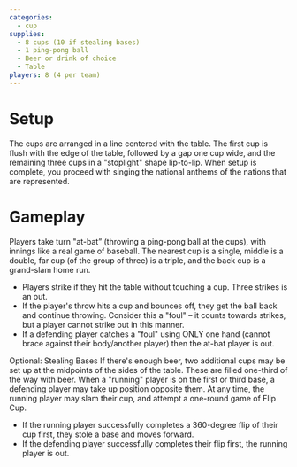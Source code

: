 ```yaml
---
categories:
  - cup
supplies:
  - 8 cups (10 if stealing bases)
  - 1 ping-pong ball
  - Beer or drink of choice
  - Table
players: 8 (4 per team)
---
```

# Setup
The cups are arranged in a line centered with the table. The first cup is flush with the edge of the table, followed by a gap one cup wide, and the remaining three cups in a "stoplight" shape lip-to-lip. When setup is complete, you proceed with singing the national anthems of the nations that are represented.

# Gameplay
Players take turn "at-bat” (throwing a ping-pong ball at the cups), with innings like a real game of baseball. The nearest cup is a single, middle is a double, far cup (of the group of three) is a triple, and the back cup is a grand-slam home run.
- Players strike if they hit the table without touching a cup. Three strikes is an out.
- If the player's throw hits a cup and bounces off, they get the ball back and continue throwing. Consider this a "foul" – it counts towards strikes, but a player cannot strike out in this manner.
- If a defending player catches a "foul" using ONLY one hand (cannot brace against their body/another player) then the at-bat player is out.


Optional: Stealing Bases
If there's enough beer, two additional cups may be set up at the midpoints of the sides of the table. These are filled one-third of the way with beer. When a "running" player is on the first or third base, a defending player may take up position opposite them. At any time, the running player may slam their cup, and attempt a one-round game of Flip Cup.
- If the running player successfully completes a 360-degree flip of their cup first, they stole a base and moves forward.
- If the defending player successfully completes their flip first, the running player is out.
